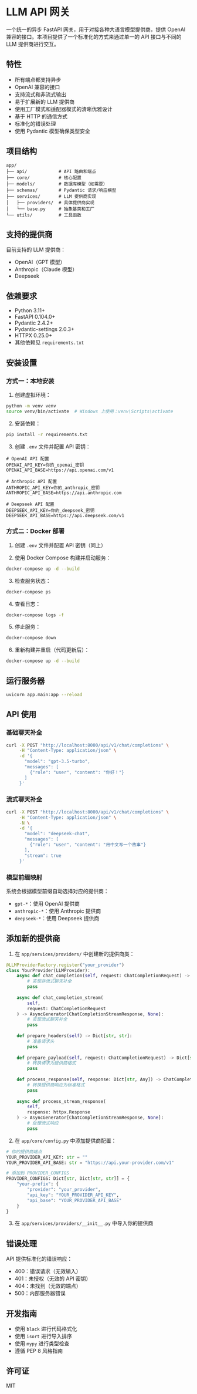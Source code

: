 # LLM API 网关

一个统一的异步 FastAPI 网关，用于对接各种大语言模型提供商，提供 OpenAI 兼容的接口。本项目提供了一个标准化的方式来通过单一的 API 接口与不同的 LLM 提供商进行交互。

## 特性

- 所有端点都支持异步
- OpenAI 兼容的接口
- 支持流式和非流式输出
- 易于扩展新的 LLM 提供商
- 使用工厂模式和适配器模式的清晰优雅设计
- 基于 HTTP 的通信方式
- 标准化的错误处理
- 使用 Pydantic 模型确保类型安全

## 项目结构

```
app/
├── api/            # API 路由和端点
├── core/           # 核心配置
├── models/         # 数据库模型（如需要）
├── schemas/        # Pydantic 请求/响应模型
├── services/       # LLM 提供商实现
│   ├── providers/  # 具体提供商实现
│   └── base.py     # 抽象基类和工厂
└── utils/          # 工具函数
```

## 支持的提供商

目前支持的 LLM 提供商：
- OpenAI（GPT 模型）
- Anthropic（Claude 模型）
- Deepseek

## 依赖要求

- Python 3.11+
- FastAPI 0.104.0+
- Pydantic 2.4.2+
- Pydantic-settings 2.0.3+
- HTTPX 0.25.0+
- 其他依赖见 `requirements.txt`

## 安装设置

### 方式一：本地安装

1. 创建虚拟环境：
```bash
python -m venv venv
source venv/bin/activate  # Windows 上使用：venv\Scripts\activate
```

2. 安装依赖：
```bash
pip install -r requirements.txt
```

3. 创建 `.env` 文件并配置 API 密钥：
```env
# OpenAI API 配置
OPENAI_API_KEY=你的_openai_密钥
OPENAI_API_BASE=https://api.openai.com/v1

# Anthropic API 配置
ANTHROPIC_API_KEY=你的_anthropic_密钥
ANTHROPIC_API_BASE=https://api.anthropic.com

# Deepseek API 配置
DEEPSEEK_API_KEY=你的_deepseek_密钥
DEEPSEEK_API_BASE=https://api.deepseek.com/v1
```

### 方式二：Docker 部署

1. 创建 `.env` 文件并配置 API 密钥（同上）

2. 使用 Docker Compose 构建并启动服务：
```bash
docker-compose up -d --build
```

3. 检查服务状态：
```bash
docker-compose ps
```

4. 查看日志：
```bash
docker-compose logs -f
```

5. 停止服务：
```bash
docker-compose down
```

6. 重新构建并重启（代码更新后）：
```bash
docker-compose up -d --build
```

## 运行服务器

```bash
uvicorn app.main:app --reload
```

## API 使用

### 基础聊天补全

```bash
curl -X POST "http://localhost:8000/api/v1/chat/completions" \
     -H "Content-Type: application/json" \
     -d '{
       "model": "gpt-3.5-turbo",
       "messages": [
         {"role": "user", "content": "你好！"}
       ]
     }'
```

### 流式聊天补全

```bash
curl -X POST "http://localhost:8000/api/v1/chat/completions" \
     -H "Content-Type: application/json" \
     -N \
     -d '{
       "model": "deepseek-chat",
       "messages": [
         {"role": "user", "content": "用中文写一个故事"}
       ],
       "stream": true
     }'
```

### 模型前缀映射

系统会根据模型前缀自动选择对应的提供商：
- `gpt-*`：使用 OpenAI 提供商
- `anthropic-*`：使用 Anthropic 提供商
- `deepseek-*`：使用 Deepseek 提供商

## 添加新的提供商

1. 在 `app/services/providers/` 中创建新的提供商类：
```python
@LLMProviderFactory.register("your_provider")
class YourProvider(LLMProvider):
    async def chat_completion(self, request: ChatCompletionRequest) -> ChatCompletionResponse:
        # 实现非流式聊天补全
        pass
    
    async def chat_completion_stream(
        self, 
        request: ChatCompletionRequest
    ) -> AsyncGenerator[ChatCompletionStreamResponse, None]:
        # 实现流式聊天补全
        pass
    
    def prepare_headers(self) -> Dict[str, str]:
        # 准备请求头
        pass
    
    def prepare_payload(self, request: ChatCompletionRequest) -> Dict[str, Any]:
        # 转换请求为提供商格式
        pass
    
    def process_response(self, response: Dict[str, Any]) -> ChatCompletionResponse:
        # 转换提供商响应为标准格式
        pass
    
    async def process_stream_response(
        self, 
        response: httpx.Response
    ) -> AsyncGenerator[ChatCompletionStreamResponse, None]:
        # 处理流式响应
        pass
```

2. 在 `app/core/config.py` 中添加提供商配置：
```python
# 你的提供商端点
YOUR_PROVIDER_API_KEY: str = ""
YOUR_PROVIDER_API_BASE: str = "https://api.your-provider.com/v1"

# 添加到 PROVIDER_CONFIGS
PROVIDER_CONFIGS: Dict[str, Dict[str, str]] = {
    "your-prefix": {
        "provider": "your_provider",
        "api_key": "YOUR_PROVIDER_API_KEY",
        "api_base": "YOUR_PROVIDER_API_BASE"
    }
}
```

3. 在 `app/services/providers/__init__.py` 中导入你的提供商

## 错误处理

API 提供标准化的错误响应：
- 400：错误请求（无效输入）
- 401：未授权（无效的 API 密钥）
- 404：未找到（无效的端点）
- 500：内部服务器错误

## 开发指南

- 使用 `black` 进行代码格式化
- 使用 `isort` 进行导入排序
- 使用 `mypy` 进行类型检查
- 遵循 PEP 8 风格指南

## 许可证

MIT 